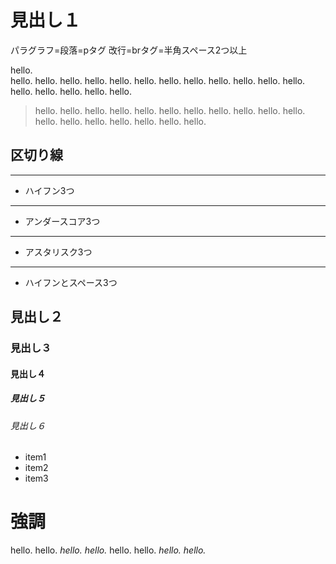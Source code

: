 # 見出し１
パラグラフ=段落=pタグ
改行=brタグ=半角スペース2つ以上

hello.  
hello. hello. hello. hello. hello. hello. hello. hello. hello. hello. hello. hello. hello. hello. hello. hello. hello.

>hello. hello. hello. hello. hello. hello. hello. hello. hello. hello. hello. hello. hello. hello. hello. hello. hello. hello.
##  区切り線
---
- ハイフン3つ
___

- アンダースコア3つ

***

* アスタリスク3つ

- - -

- ハイフンとスペース3つ


## 見出し２
### 見出し３
#### 見出し４
##### 見出し５
###### 見出し６

- item1
- item2
- item3

# 強調
hello. hello. *hello. hello.* hello. hello. _hello. hello._  
